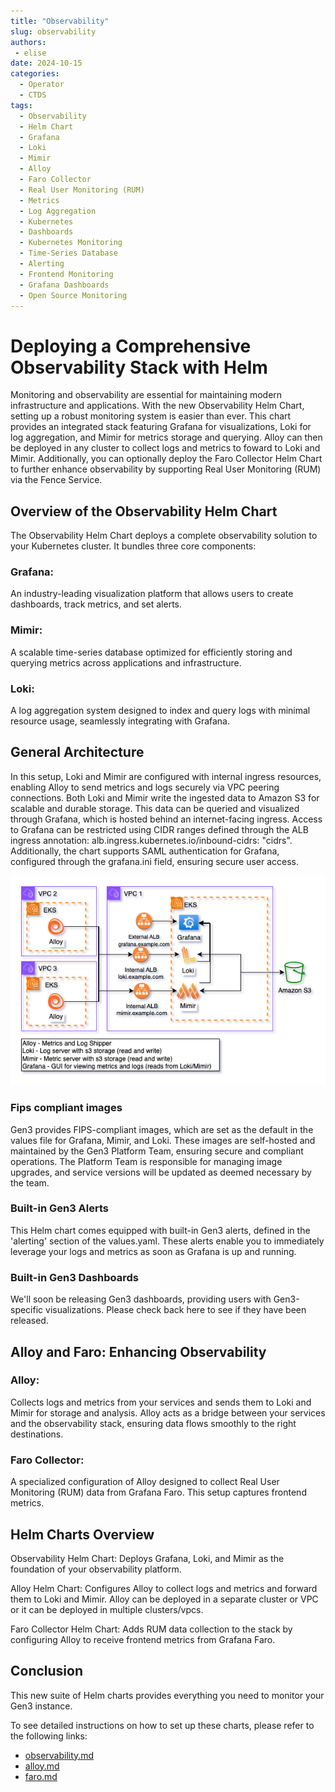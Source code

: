 ```yaml
---
title: "Observability"
slug: observability
authors:
 - elise
date: 2024-10-15
categories:
  - Operator
  - CTDS
tags:
  - Observability
  - Helm Chart
  - Grafana
  - Loki
  - Mimir
  - Alloy
  - Faro Collector
  - Real User Monitoring (RUM)
  - Metrics
  - Log Aggregation
  - Kubernetes
  - Dashboards
  - Kubernetes Monitoring
  - Time-Series Database
  - Alerting
  - Frontend Monitoring
  - Grafana Dashboards
  - Open Source Monitoring
---
```


# Deploying a Comprehensive Observability Stack with Helm
Monitoring and observability are essential for maintaining modern infrastructure and applications. With the new Observability Helm Chart, setting up a robust monitoring system is easier than ever. This chart provides an integrated stack featuring Grafana for visualizations, Loki for log aggregation, and Mimir for metrics storage and querying. Alloy can then be deployed in any cluster to collect logs and metrics to foward to Loki and Mimir. Additionally, you can optionally deploy the Faro Collector Helm Chart to further enhance observability by supporting Real User Monitoring (RUM) via the Fence Service.

## Overview of the Observability Helm Chart
The Observability Helm Chart deploys a complete observability solution to your Kubernetes cluster. It bundles three core components:

### Grafana:
An industry-leading visualization platform that allows users to create dashboards, track metrics, and set alerts.
### Mimir:
A scalable time-series database optimized for efficiently storing and querying metrics across applications and infrastructure.
### Loki:
A log aggregation system designed to index and query logs with minimal resource usage, seamlessly integrating with Grafana.

## General Architecture

In this setup, Loki and Mimir are configured with internal ingress resources, enabling Alloy to send metrics and logs securely via VPC peering connections. Both Loki and Mimir write the ingested data to Amazon S3 for scalable and durable storage. This data can be queried and visualized through Grafana, which is hosted behind an internet-facing ingress. Access to Grafana can be restricted using CIDR ranges defined through the ALB ingress annotation: alb.ingress.kubernetes.io/inbound-cidrs: "cidrs". Additionally, the chart supports SAML authentication for Grafana, configured through the grafana.ini field, ensuring secure user access.

![Grafana architecutre](Grafana.png)


### Fips compliant images

Gen3 provides FIPS-compliant images, which are set as the default in the values file for Grafana, Mimir, and Loki. These images are self-hosted and maintained by the Gen3 Platform Team, ensuring secure and compliant operations. The Platform Team is responsible for managing image upgrades, and service versions will be updated as deemed necessary by the team.

### Built-in Gen3 Alerts

This Helm chart comes equipped with built-in Gen3 alerts, defined in the 'alerting' section of the values.yaml. These alerts enable you to immediately leverage your logs and metrics as soon as Grafana is up and running.

### Built-in Gen3 Dashboards

We'll soon be releasing Gen3 dashboards, providing users with Gen3-specific visualizations. Please check back here to see if they have been released.

## Alloy and Faro: Enhancing Observability

### Alloy:
Collects logs and metrics from your services and sends them to Loki and Mimir for storage and analysis. Alloy acts as a bridge between your services and the observability stack, ensuring data flows smoothly to the right destinations.
### Faro Collector:
A specialized configuration of Alloy designed to collect Real User Monitoring (RUM) data from Grafana Faro. This setup captures frontend metrics.

## Helm Charts Overview
Observability Helm Chart: Deploys Grafana, Loki, and Mimir as the foundation of your observability platform.

Alloy Helm Chart: Configures Alloy to collect logs and metrics and forward them to Loki and Mimir. Alloy can be deployed in a separate cluster or VPC or it can be deployed in multiple clusters/vpcs.

Faro Collector Helm Chart: Adds RUM data collection to the stack by configuring Alloy to receive frontend metrics from Grafana Faro.

## Conclusion
This new suite of Helm charts provides everything you need to monitor your Gen3 instance.

To see detailed instructions on how to set up these charts, please refer to the following links:
- [observability.md](https://github.com/uc-cdis/gen3-docs/blob/main/docs/tutorials/observability.md)
- [alloy.md](https://github.com/uc-cdis/gen3-docs/blob/main/docs/tutorials/alloy.md)
- [faro.md](https://github.com/uc-cdis/gen3-docs/blob/main/docs/tutorials/faro.md)
